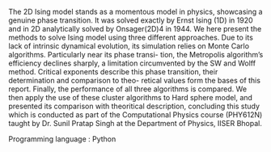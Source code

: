 The 2D Ising model stands as a momentous model in physics, showcasing a genuine phase transition. It
was solved exactly by Ernst Ising (1D) in 1920 and in 2D analytically solved by Onsager(2D)4 in 1944. We
here present the methods to solve Ising model using three different approaches. Due to its lack of intrinsic
dynamical evolution, its simulation relies on Monte Carlo algorithms. Particularly near its phase transi-
tion, the Metropolis algorithm’s efficiency declines sharply, a limitation circumvented by the SW and Wolff
method. Critical exponents describe this phase transition, their determination and comparison to theo-
retical values form the bases of this report. Finally, the performance of all three algorithms is compared.
We then apply the use of these cluster algorithms to Hard sphere model, and presented its comparison
with theoritical description, concluding this study which is conducted as part of the Computational Physics
course (PHY612N) taught by Dr. Sunil Pratap Singh at the Department of Physics, IISER Bhopal.

Programming language : Python
